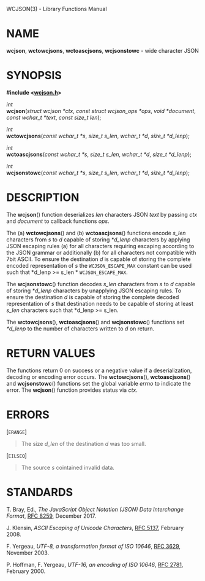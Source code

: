 WCJSON(3) - Library Functions Manual

# NAME

**wcjson**,
**wctowcjsons**,
**wctoascjsons**,
**wcjsonstowc** - wide character JSON

# SYNOPSIS

**#include &lt;[wcjson.h](src/wcjson.h)>**

*int*  
**wcjson**(*struct wcjson \*ctx*, *const struct wcjson\_ops \*ops*, *void \*document*, *const wchar\_t \*text*, *const size\_t len*);

*int*  
**wctowcjsons**(*const wchar\_t \*s*, *size\_t s\_len*, *wchar\_t \*d*, *size\_t \*d\_lenp*);

*int*  
**wctoascjsons**(*const wchar\_t \*s*, *size\_t s\_len*, *wchar\_t \*d*, *size\_t \*d\_lenp*);

*int*  
**wcjsonstowc**(*const wchar\_t \*s*, *size\_t s\_len*, *wchar\_t \*d*, *size\_t \*d\_lenp*);

# DESCRIPTION

The
**wcjson**()
function deserializes
*len*
characters JSON
*text*
by passing
*ctx*
and
*document*
to callback functions
*ops*.

The (a)
**wctowcjsons**()
and (b)
**wctoascjsons**()
functions encode
*s\_len*
characters from
*s*
to
*d*
capable of storing
*\*d\_lenp*
characters by applying JSON escaping rules (a) for all characters requiring
escaping according to the JSON grammar or additionally (b) for all characters
not compatible with 7bit ASCII.
To ensure the destination
*d*
is capable of storing the complete encoded representation of
*s*
the
`WCJSON_ESCAPE_MAX`
constant can be used such that \*d\_lenp &gt;= s\_len \*
`WCJSON_ESCAPE_MAX`.

The
**wcjsonstowc**()
function decodes
*s\_len*
characters from
*s*
to
*d*
capable of storing
*\*d\_lenp*
characters by unapplying JSON escaping rules.
To ensure the destination
*d*
is capable of storing the complete decoded representation of
*s*
that destination needs to be capable of storing at least
*s\_len*
characters such that \*d\_lenp &gt;= s\_len.

The
**wctowcjsons**(),
**wctoascjsons**()
and
**wcjsonstowc**()
functions set
*\*d\_lenp*
to the number of characters written to
*d*
on return.

# RETURN VALUES

The functions return 0 on success or a negative value if a deserialization,
decoding or encoding error occurs.
The
**wctowcjsons**(),
**wctoascjsons**()
and
**wcjsonstowc**()
functions set the global variable
*errno*
to indicate the error.
The
**wcjson**()
function provides status via
*ctx*.

# ERRORS

\[`ERANGE`]

> The size
> *d\_len*
> of the destination
> *d*
> was too small.

\[`EILSEQ`]

> The source
> *s*
> cointained invalid data.

# STANDARDS

T. Bray, Ed.,
*The JavaScript Object Notation (JSON) Data Interchange Format*,
[RFC 8259](https://www.rfc-editor.org/info/rfc8259),
December 2017.

J. Klensin,
*ASCII Escaping of Unicode Characters*,
[RFC 5137](https://www.rfc-editor.org/info/rfc5137),
February 2008.

F. Yergeau,
*UTF-8, a transformation format of ISO 10646*,
[RFC 3629](https://www.rfc-editor.org/info/rfc3629),
November 2003.

P. Hoffman,
F. Yergeau,
*UTF-16, an encoding of ISO 10646*,
[RFC 2781](https://www.rfc-editor.org/info/rfc2781),
February 2000.
